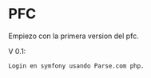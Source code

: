 PFC
=============

Empiezo con la primera version del pfc.

V 0.1:

    Login en symfony usando Parse.com php.
